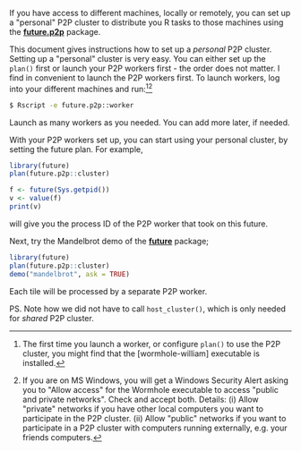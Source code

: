 <!--
%\VignetteIndexEntry{future.p2p: A Personal P2P Cluster}
%\VignetteAuthor{Henrik Bengtsson}
%\VignetteKeyword{R}
%\VignetteKeyword{package}
%\VignetteKeyword{vignette}
%\VignetteKeyword{Rprofile}
%\VignetteKeyword{Renviron}
%\VignetteEngine{future.p2p::selfonly}
-->

If you have access to different machines, locally or remotely, you can
set up a "personal" P2P cluster to distribute you R tasks to those
machines using the **[future.p2p]** package.

This document gives instructions how to set up a _personal_ P2P
cluster. Setting up a "personal" cluster is very easy. You can either
set up the `plan()` first or launch your P2P workers first - the order
does not matter. I find in convenient to launch the P2P workers first.
To launch workers, log into your different machines and run:[^1][^2]

```sh
$ Rscript -e future.p2p::worker
```

Launch as many workers as you needed. You can add more later, if
needed.


With your P2P workers set up, you can start using your personal
cluster, by setting the future plan.  For example,

```r
library(future)
plan(future.p2p::cluster)

f <- future(Sys.getpid())
v <- value(f)
print(v)
```

will give you the process ID of the P2P worker that took on this
future.

Next, try the Mandelbrot demo of the **[future]** package;

```r
library(future)
plan(future.p2p::cluster)
demo("mandelbrot", ask = TRUE)
```

Each tile will be processed by a separate P2P worker.

PS. Note how we did not have to call `host_cluster()`, which is only
needed for _shared_ P2P cluster.

[^1]: The first time you launch a worker, or configure `plan()` to use
      the P2P cluster, you might find that the [wormhole-william]
      executable is installed.

[^2]: If you are on MS Windows, you will get a Windows Security Alert
      asking you to "Allow access" for the Wormhole executable to
      access "public and private networks". Check and accept
      both. Details: (i) Allow "private" networks if you have other
      local computers you want to participate in the P2P cluster. (ii)
      Allow "public" networks if you want to participate in a P2P
      cluster with computers running externally, e.g. your friends
      computers.

[future.p2p]: https://github.com/HenrikBengtsson/future.p2p
[future]: https://future.futureverse.org
